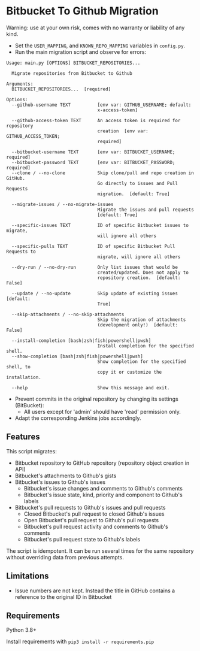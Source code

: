 # Bitbucket To Github Migration

Warning: use at your own risk, comes with no warranty or liability of any kind. 

* Set the `USER_MAPPING`, and `KNOWN_REPO_MAPPING` variables in `config.py`.
* Run the main migration script and observe for errors:

```
Usage: main.py [OPTIONS] BITBUCKET_REPOSITORIES...

  Migrate repositories from Bitbucket to Github

Arguments:
  BITBUCKET_REPOSITORIES...  [required]

Options:
  --github-username TEXT          [env var: GITHUB_USERNAME; default:
                                  x-access-token]

  --github-access-token TEXT      An access token is required for repository
                                  creation  [env var: GITHUB_ACCESS_TOKEN;
                                  required]

  --bitbucket-username TEXT       [env var: BITBUCKET_USERNAME; required]
  --bitbucket-password TEXT       [env var: BITBUCKET_PASSWORD; required]
  --clone / --no-clone            Skip clone/pull and repo creation in GitHub.
                                  Go directly to issues and Pull Requests
                                  migration.  [default: True]

  --migrate-issues / --no-migrate-issues
                                  Migrate the issues and pull requests
                                  [default: True]

  --specific-issues TEXT          ID of specific Bitbucket issues to migrate,
                                  will ignore all others

  --specific-pulls TEXT           ID of specific Bitbucket Pull Requests to
                                  migrate, will ignore all others

  --dry-run / --no-dry-run        Only list issues that would be
                                  created/updated. Does not apply to
                                  repository creation.  [default: False]

  --update / --no-update          Skip update of existing issues  [default:
                                  True]

  --skip-attachments / --no-skip-attachments
                                  Skip the migration of attachments
                                  (development only!)  [default: False]

  --install-completion [bash|zsh|fish|powershell|pwsh]
                                  Install completion for the specified shell.
  --show-completion [bash|zsh|fish|powershell|pwsh]
                                  Show completion for the specified shell, to
                                  copy it or customize the installation.

  --help                          Show this message and exit.
```

* Prevent commits in the original repository by changing its settings (BitBucket):
  * All users except for 'admin' should have 'read' permission only.
* Adapt the corresponding Jenkins jobs accordingly.

## Features

This script migrates:

* Bitbucket repository to GitHub repository (repository object creation in API)
* Bitbucket's attachments to Github's gists
* Bitbucket's issues to Github's issues
  * Bitbucket's issue changes and comments to Github's comments
  * Bitbucket's issue state, kind, priority and component to Github's labels
* Bitbucket's pull requests to Github's issues and pull requests
  * Closed Bitbucket's pull request to closed Github's issues
  * Open Bitbucket's pull request to Github's pull requests
  * Bitbucket's pull request activity and comments to Github's comments
  * Bitbucket's pull request state to Github's labels

The script is idempotent. It can be run several times for the same repository without overriding data from previous attempts.

## Limitations

* Issue numbers are not kept. Instead the title in GitHub contains a reference to the original ID in Bitbucket

## Requirements

Python 3.8+

Install requirements with
`pip3 install -r requirements.pip`
